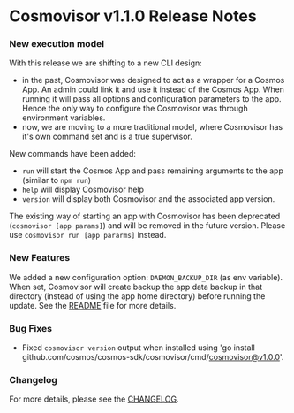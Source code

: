 # Cosmovisor v1.1.0 Release Notes

### New execution model

With this release we are shifting to a new CLI design: 
* in the past, Cosmovisor was designed to act as a wrapper for a Cosmos App. An admin could link it and use it instead of the Cosmos App. When running it will pass all options and configuration  parameters to the app. Hence the only way to configure the Cosmovisor was through environment variables.
* now, we are moving to a more traditional model, where Cosmovisor has it's own command set and is a true supervisor.

New commands have been added:
* `run` will start the Cosmos App and pass remaining arguments to the app (similar to `npm run`)
* `help` will display Cosmovisor help
* `version` will display both Cosmovisor and the associated app version.

The existing way of starting an app with Cosmovisor has been deprecated (`cosmovisor [app params]`) and will be removed in the future version. Please use `cosmovisor run [app pararms]`  instead.

### New Features

We added a new configuration option: `DAEMON_BACKUP_DIR` (as env variable). When set, Cosmovisor will create backup the app data backup in that directory (instead of using the app home directory) before running the update. See the [README](https://github.com/cosmos/cosmos-sdk/blob/master/cosmovisor/README.md#command-line-arguments-and-environment-variables) file for more details.

### Bug Fixes

* Fixed `cosmovisor version` output when installed using 'go install github.com/cosmos/cosmos-sdk/cosmovisor/cmd/cosmovisor@v1.0.0'.

### Changelog

For more details, please see the [CHANGELOG](https://github.com/cosmos/cosmos-sdk/blob/cosmovisor/v1.1.0/cosmovisor/CHANGELOG.md).
